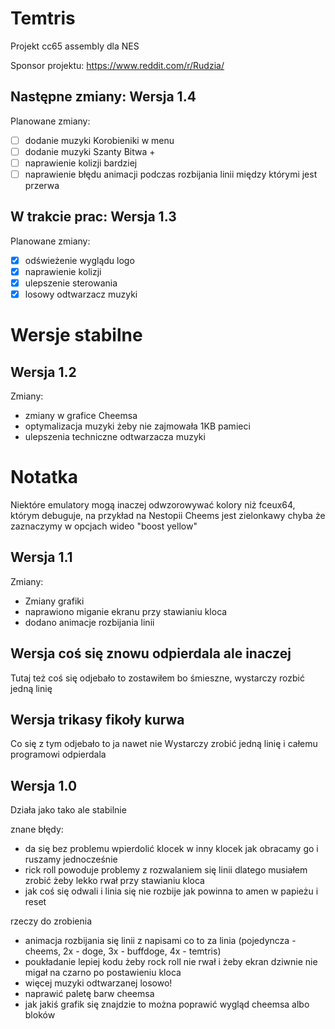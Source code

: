 # Temtris
Projekt cc65 assembly dla NES

Sponsor projektu: https://www.reddit.com/r/Rudzia/

## Następne zmiany: Wersja 1.4
Planowane zmiany:
- [ ] dodanie muzyki Korobieniki w menu
- [ ] dodanie muzyki Szanty Bitwa +
- [ ] naprawienie kolizji bardziej
- [ ] naprawienie błędu animacji podczas rozbijania linii między którymi jest przerwa
## W trakcie prac: Wersja 1.3
Planowane zmiany:
- [X] odświeżenie wyglądu logo
- [X] naprawienie kolizji
- [X] ulepszenie sterowania
- [X] losowy odtwarzacz muzyki

# Wersje stabilne
## Wersja 1.2
Zmiany:
- zmiany w grafice Cheemsa
- optymalizacja muzyki żeby nie zajmowała 1KB pamieci
- ulepszenia techniczne odtwarzacza muzyki

# Notatka
Niektóre emulatory mogą inaczej odwzorowywać kolory niż fceux64, którym debuguje, na przykład na Nestopii Cheems jest zielonkawy chyba że zaznaczymy w opcjach wideo "boost yellow"
## Wersja 1.1
Zmiany:
- Zmiany grafiki
- naprawiono miganie ekranu przy stawianiu kloca
- dodano animacje rozbijania linii

## Wersja coś się znowu odpierdala ale inaczej

Tutaj też coś się odjebało to zostawiłem bo śmieszne, wystarczy rozbić jedną linię


## Wersja trikasy fikoły kurwa

Co się z tym odjebało to ja nawet nie
Wystarczy zrobić jedną linię i całemu programowi odpierdala


## Wersja 1.0
Działa jako tako ale stabilnie

znane błędy:
- da się bez problemu wpierdolić klocek w inny klocek jak obracamy go i ruszamy jednocześnie
- rick roll powoduje problemy z rozwalaniem się linii dlatego musiałem zrobić żeby lekko rwał przy stawianiu kloca
- jak coś się odwali i linia się nie rozbije jak powinna to amen w papieżu i reset

rzeczy do zrobienia
- animacja rozbijania się linii z napisami co to za linia (pojedyncza - cheems, 2x - doge, 3x - buffdoge, 4x - temtris)
- poukładanie lepiej kodu żeby rock roll nie rwał i żeby ekran dziwnie nie migał na czarno po postawieniu kloca
- więcej muzyki odtwarzanej losowo!
- naprawić paletę barw cheemsa
- jak jakiś grafik się znajdzie to można poprawić wygląd cheemsa albo bloków
